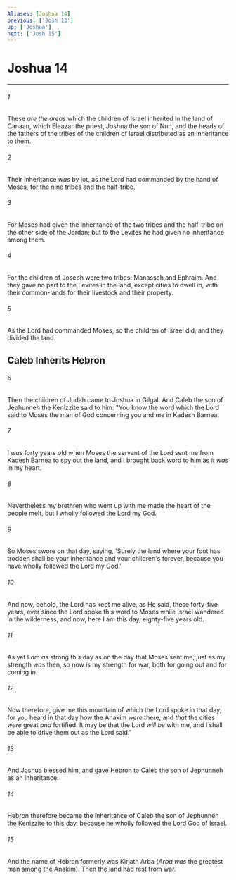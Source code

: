 ```yaml
---
Aliases: [Joshua 14]
previous: ['Josh 13']
up: ['Joshua']
next: ['Josh 15']
---
```

# Joshua 14

***


###### 1 
These _are the areas_ which the children of Israel inherited in the land of Canaan, which Eleazar the priest, Joshua the son of Nun, and the heads of the fathers of the tribes of the children of Israel distributed as an inheritance to them. 

###### 2 
Their inheritance _was_ by lot, as the Lord had commanded by the hand of Moses, for the nine tribes and the half-tribe. 

###### 3 
For Moses had given the inheritance of the two tribes and the half-tribe on the other side of the Jordan; but to the Levites he had given no inheritance among them. 

###### 4 
For the children of Joseph were two tribes: Manasseh and Ephraim. And they gave no part to the Levites in the land, except cities to dwell _in,_ with their common-lands for their livestock and their property. 

###### 5 
As the Lord had commanded Moses, so the children of Israel did; and they divided the land.

## Caleb Inherits Hebron 

###### 6 
Then the children of Judah came to Joshua in Gilgal. And Caleb the son of Jephunneh the Kenizzite said to him: "You know the word which the Lord said to Moses the man of God concerning you and me in Kadesh Barnea. 

###### 7 
I _was_ forty years old when Moses the servant of the Lord sent me from Kadesh Barnea to spy out the land, and I brought back word to him as _it was_ in my heart. 

###### 8 
Nevertheless my brethren who went up with me made the heart of the people melt, but I wholly followed the Lord my God. 

###### 9 
So Moses swore on that day, saying, 'Surely the land where your foot has trodden shall be your inheritance and your children's forever, because you have wholly followed the Lord my God.' 

###### 10 
And now, behold, the Lord has kept me alive, as He said, these forty-five years, ever since the Lord spoke this word to Moses while Israel wandered in the wilderness; and now, here I am this day, eighty-five years old. 

###### 11 
As yet I _am as_ strong this day as on the day that Moses sent me; just as my strength _was_ then, so now _is_ my strength for war, both for going out and for coming in. 

###### 12 
Now therefore, give me this mountain of which the Lord spoke in that day; for you heard in that day how the Anakim _were_ there, and _that_ the cities _were_ great _and_ fortified. It may be that the Lord _will be_ with me, and I shall be able to drive them out as the Lord said." 

###### 13 
And Joshua blessed him, and gave Hebron to Caleb the son of Jephunneh as an inheritance. 

###### 14 
Hebron therefore became the inheritance of Caleb the son of Jephunneh the Kenizzite to this day, because he wholly followed the Lord God of Israel. 

###### 15 
And the name of Hebron formerly was Kirjath Arba (_Arba was_ the greatest man among the Anakim). Then the land had rest from war.
